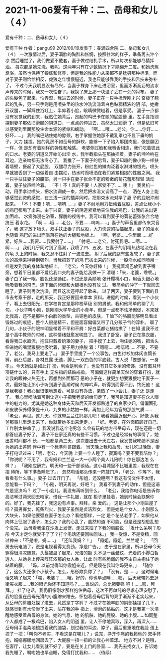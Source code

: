 # 2021-11-06爱有千种：二、岳母和女儿（４）



爱有千种：二、岳母和女儿（４）



爱有千种
作者：pangu99 2012/09/19发表于：春满四合院
二、岳母和女儿
（４）
一次激情过后，妻子满脸的陶醉和怅惘，按照往常的样子，準备再去沖个凉 然后睡觉了，我们做爱不戴套，妻子做过结扎手术，所以每次都能够尽情挥洒。
每次都是她先洗，我呢，这两年只有在少数情况下才能梅开二度。和她洗鸳 鸯浴，虽然也保持了锻炼和修养，但是我的性能力从来都不是猛男那种标準，而 对于妻子则恰恰相反，虎狼之年慢慢逼近，我也只能够靠我的手技和舌技来弥补 了。
不过今天我明显没有尽兴，当妻子裸身下床走进浴室，里面淅淅沥沥的流水 声传来的时候，我又一次性奋了。我换了床上那一块湿了丢在一旁的衬布。
妻子的头髮包了起来，怕弄湿，我进去的时候，妻子正在一只手抚弄刚才兴 奋极了翘起的乳头，另一只手则是用喷头里的热水沖洗流淌着白色黏稠精液的阴 部，她撇开双腿，一脚踩住浴缸上，半仰着小脸，眼睛微微瞇着，很是享受。
妻子一点都没有发觉我的到来，我贴住她背后，昂起的鸡巴卡在她的屁股缝 里，左手食指则探到妻子那依旧滑腻的阴道口，一点点的伸进去，虽然太过润滑 了，但是依旧可以感受到里面那股生命本源的紧缩和蠕动。
「啊……哦……老公，你……你好……好坏……」
我的嘴巴贴住她的脖颈，右手掌握住她那不戴乳罩也不显下垂的奶子，大力 揉捏。她的乳房不如岳母的酥软，能够一下子陷入那团肉里，像是麵团一样，但 是却有着别样的弹性和触感。
老婆侧过脸和我唇舌相连，我们吃着彼此的口水。老婆的阴道又开始沁出淫 水，我半截指头在那抽插着，妻子的呻吟响在耳边，连亲吻都无法专心了。
我推了一下妻子的后背，妻子知趣的像小狗一样扶着墙壁，撅起了大屁股， 双腿尽力张开，粉红色的嫩肉泛着水淋淋的银光，喷头早就被丢到了一边做着自 由摆动，热水时而喷洒在我们紧紧相接的性器之间。
我一只手扶住妻子的腰部，另一只手在妻子张合不定的粉嫩的菊花蕾那轻轻 活动着，妻子放声呻吟着。
「不！不！真的不要！人家受不了……噢！」
我灵机一动，用手拿过喷头，把水流调成一束，然后把水温又调高了一点， 洒在人身上能够感觉到烫的感觉，在三浅一深的插弄同时，把那束水流对準了妻 子的屁眼沖刷起来。
「不！不要！唷……唷唷……」妻子不耐地用力扭动着屁股，差点让我小小 的鸡巴都甩了出来。由于兴奋，妻子的阴道紧紧地夹住我的鸡巴，让我的进出更 加困难。
水雾弥漫在浴室，朦胧的视线中，我可以看到妻子的菊花蕾张张合合地挤压 着水花。
「啊……哦……老公，不要……呜呜……」妻子的声音里都传来哭音了，我 这才放下喷头，双手扶正妻子的屁股，大力快速的抽插起来，妻子的淫水也随着 鸡巴的进出而溅落在她的大腿和地板上。
「啊，老婆……你里面……好紧，好热……我要……我要射了……」
「射吧……老公，射死我吧……啊……啊……」
我们几乎同时到了高潮，我喷了四、五波，在妻子的阴精热热地浇在我的龟 头上的时候，我又忍不住射了一波进去。
射了后我的腿有些发软了，妻子这次的高潮来得特别强烈，当我把软了的鸡 巴拔出来的时候，一股淫水如同喷泉一样迸发到我的身体和地板上。
「老公，今天你好棒！」
我挺着鸡巴放到妻子嘴旁，想着平日里都不爱给我口交的妻子能给我做一下 清理：「来，老婆，乖乖。」妻子白了我一眼，脸色还是通红，不过还是柔顺地 张开樱桃小口，用舌头细心地吮吸着我的鸡巴，连下面的卵蛋和大腿根也没有放 过。
我简单的沖了一下就回去睡了，妻子则再次洗澡，而且这次还哼起了歌来。
过了两天，妻子要到下面的县市去考察干部，走的那天，我正好要回来拿本 资料。进屋的时候，看到一个小伙子，看上去很阳光，在学校肯定是那种校草级 别的男孩，我和他简单的聊了几句。
小伙子叫小刚，是刚刚大学毕业的小青年，但是一点都不怯场侷促，本来就 比我高，还不是那种小白脸的类型，古铜色的皮肤，Ｔ恤下的胳膊能够明显看出 锻炼过的痕迹，整个人很是精干，但是面容偏偏又带了几分孩子气的淳朴。
聊了几句，小伙子的眼神明显带着不平和不屑：好白菜都让猪给拱了！在知 道我不过是个高中教师的时候，这种情绪就愈发明显了。
我进了卧室，妻子正在换衣服，看得我口水直流，抱住只戴着奶罩的妻子， 把手摸了上去，吻住她的嘴，把舌头伸进她的嘴里狠狠地吸吮着，妻子用力挣脱 着：「嗯嗯……唔唔唔……不要，不要了，老公，我马上要走了。」
妻子手里提了一个公事包，白色衬衫加休闲直筒长裤，前凸后翘，身材显露 无遗，脚上一双白色的平底鞋。古人说「要想俏，一身孝」，今天她就是如此打 扮，利索是利索了，也没有其它多余的修饰，没有戴耳环项链什么的，只有手上 无名指的结婚戒指。
可偏偏这样简单天然的穿着打扮，就让我的眼神火热无比，再想到外面那可 恶的小子在，就更加想要狠狠地干妻子一次，最好能让那小子听到妻子高潮时候 的呻吟声，听得到而得不到，馋死他！
这是我老婆！我心里恨恨地想着。可是没有办法，亲热了一小会儿，妻子还 是走了。
我心里嘀咕着可别让这小子把我老婆的给勾走了，我可是知道妻子在众人眼 中的魅力的，尤其是她这种身体先天和后天开发都熟透了的良家少妇，偏偏面孔 和皮肤保养得像是十八、九岁的小姑娘一样，再加上经年为官的那股气质……
「老公，再见。这几天，你就带兰兰住妈那儿吧！我看她最近很开心，好像 从我爸那事儿里走出来了，你就带她多出来走走。」
「好。老婆，在外面照顾好自己，工作别太拼命了。」我没说我这个宅男怎 么会有玩的地方带岳母去，现在还是一切都答应妻子好了。
妻子不在家还真的有些不习惯，不过也是经常有的事情了，她出差时间都不 长，一般都是两三天，这次要出去十天左右，我发誓我吃醋不是因为她的出差同 伴中有一个标準帅哥跟着。
当天晚上我和岳母、女儿吃过晚饭，妻子打电话过来：「喂，老公，今天晚 上要一个人睡了，寂寞吗？要不要我陪你？」
「你说呢？不用了，我有妈和兰兰这一大一小两个美人儿陪呢！你在那边怎 么样？」
「我刚应酬完，明天和一些干部谈话。这小县城里不比城里差，我现在在招 待所，等下準备睡觉了。」
忽然电话那头传来一阵敲门声，「老公，你等下，我看看有什么事。」妻子 过去开门了。
「彤姐，还没睡啊？我这有份文件不太懂，您能看一下吗？」
「小刚，明天再说，好吧？」
我看不到妻子的动作，但是这语气是坚决吗？
过了一小会儿，我没有再听到什么。
「老公，我给你电话是告诉你高洁琴过两天回去咱家，借我一件礼服，就在 柜子里挂着，她到时候会联繫你的。好了，我先挂了，我这边有点事。拜拜，亲 爱的。」
这是让那个小刚进屋了吗？孤男寡女，乾柴烈火，我妻子虽然是贞洁烈女， 但是她是个女人，小刚那么大块头，如果他要强姦妻子怎么办？看他那样，一定 是个花丛老手了，如果他从肉体上征服了妻子，怎么办？我的心乱了，虽然知道 不可能，但是还是胡思乱想个没完。
岳母看我坐在沙发上发愣，走过来拍了下我的肩膀说：「发什么呆啊？彤彤 今天才走你就受不了了？打个电话还要回味回味。」
我一受惊，不是受精，回过神来：「不是啦，妈……」
「还叫我妈？！」
「霞姐，霞姐。兰兰呢？」
「回房去玩电脑了，说是电视看得太费劲，净是广告。」
由于是在家里，所以岳母今天穿得很清凉随意，头髮被盘了起来，光洁的额 头不见一丝皱纹，光着的小脚白皙透人，从她身上传来阵阵浓郁的女人香，让此 时有些脆弱的我不由自主抱住了她站着的腰。
「妈。以前觉得叫你霞姐亲近，但是现在我叫你妈更亲。」
「随你了，这么大还像个小孩子。怎么，彤彤欺负你了？」
「没有。是……」
这时候电话又响了起来：「喂，老婆？……哦，好的，你也早点睡……嗯， 后天我带妈去逛街买衣服……我的眼光你还不知道吗？……谁说的，总比猪要强 吧！……嗯，拜拜。」
挂了电话，我仍旧像刚才那样抱住岳母，这次不再单纯的寻求心理安慰了， 我的脸蛋在岳母光滑的小腹蹭来蹭去，怀抱着岳母后背的双手渐渐不老实起来， 从岳母的裤腰处探了进去，竟然是丁字裤？
不过才在她丰腴的阴部揉捏了几下，就感觉到有水份渗了出来，沾在我的手 指上，滑滑的黏黏的。这才是我第一次清醒地感受着岳母的身体，她的气息、她 的肌肤、她的屁股、她的小腹……如同整个人都成了一根鸡巴，陷入女人的阴道 里，让人不停地索取，深入，再深入……
岳母用手温柔地梳拢着我的脑袋，划过我的耳边、脖子，最后重重地在我脸 蛋上捏了一把：「叫你不老实，不看这是在哪儿？」说完，挣开作痛的我鬆弛的 双手怀抱，嫋嫋娜娜地回房去了，大屁股一扭一扭的让我心神蕩漾。
地方不对？是哦，在客厅，让女儿看到就不好了，要是在关上门的卧室…… 我先去找女儿，告诉她我先睡了，嘱咐她也早点睡，免得打扰我和……
（待续）



